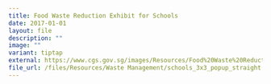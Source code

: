 ```yaml
---
title: Food Waste Reduction Exhibit for Schools
date: 2017-01-01
layout: file
description: ""
image: ""
variant: tiptap
external: https://www.cgs.gov.sg/images/Resources/Food%20Waste%20Reduction/schools_3x3_popup_straight.jpg
file_url: /files/Resources/Waste Management/schools_3x3_popup_straight.pdf
---
```

